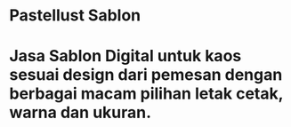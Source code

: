 # Pastellust Sablon
# Jasa Sablon Digital untuk kaos sesuai design dari pemesan dengan berbagai macam pilihan letak cetak, warna dan ukuran.
